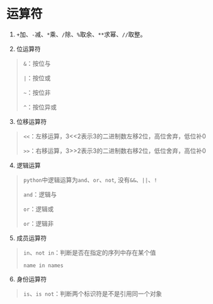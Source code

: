 # 运算符

1. `+`加、`-`减、`*`乘、`/`除、`%`取余、`**`求幂、`//`取整。

2. 位运算符
> `&`：按位与
> 
> `|`：按位或
> 
> `~`：按位非
> 
> `^`：按位异或

3. 位移运算符
> `<<`：左移运算，3<<2表示3的二进制数左移2位，高位舍弃，低位补0
> 
> `>>`：右移运算，3>>2表示3的二进制数右移2位，低位舍弃，高位补0

4. 逻辑运算
> `python`中逻辑运算为`and`、`or`、`not`, 没有`&&`、`||`、`!`
> 
> `and`：逻辑与
> 
> `or`：逻辑或
> 
> `or`：逻辑非

5. 成员运算符
   
> `in`、`not in`：判断是否在指定的序列中存在某个值
> 
> `name in names`

6. 身份运算符

> `is`、`is not`：判断两个标识符是不是引用同一个对象
